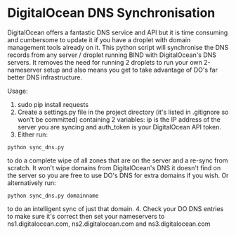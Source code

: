 # DigitalOcean DNS Synchronisation
DigitalOcean offers a fantastic DNS service and API but it is time consuming and cumbersome to update it if you have
a droplet with domain management tools already on it. This python script will synchronise the DNS records from any 
server / droplet running BIND with DigitalOcean's DNS servers. It removes the need for running 2 droplets to run your 
own 2-nameserver setup and also means you get to take advantage of DO's far better DNS infrastructure.

Usage:

1. sudo pip install requests
2. Create a settings.py file in the project directory (it's listed in .gitignore so won't be committed) containing 
2 variables: ip is the IP address of the server you are syncing and auth_token is your DigitalOcean API token.
3. Either run:
```
python sync_dns.py
```
to do a complete wipe of all zones that are on the server and a re-sync from scratch. It won't wipe domains from 
DigitalOcean's DNS it doesn't find on the server so you are free to use DO's DNS for extra domains if you wish. Or 
alternatively run:
```
python sync_dns.py domainname
```
to do an intelligent sync of just that domain.
4. Check your DO DNS entries to make sure it's correct then set your nameservers to ns1.digitalocean.com, 
ns2.digitalocean.com and ns3.digitalocean.com

